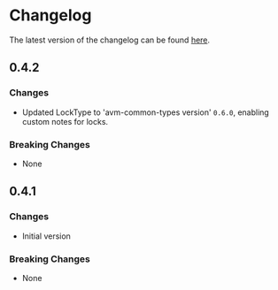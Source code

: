 # Changelog

The latest version of the changelog can be found [here](https://github.com/Azure/bicep-registry-modules/blob/main/avm/res/resources/resource-group/CHANGELOG.md).

## 0.4.2

### Changes

- Updated LockType to 'avm-common-types version' `0.6.0`, enabling custom notes for locks.

### Breaking Changes

- None

## 0.4.1

### Changes

- Initial version

### Breaking Changes

- None

